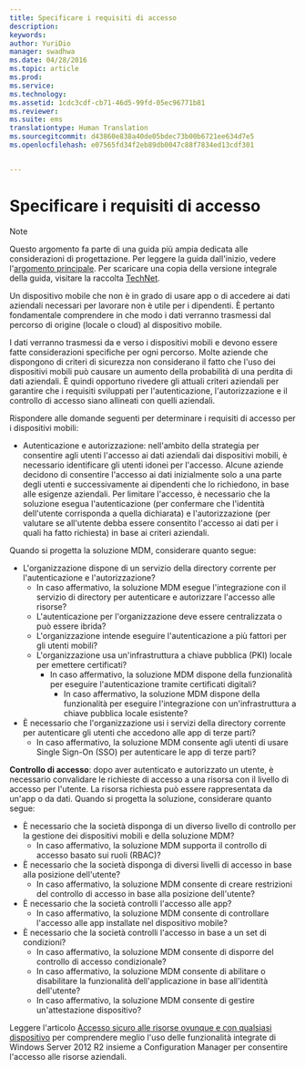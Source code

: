 ```yaml
---
title: Specificare i requisiti di accesso
description: 
keywords: 
author: YuriDio
manager: swadhwa
ms.date: 04/28/2016
ms.topic: article
ms.prod: 
ms.service: 
ms.technology: 
ms.assetid: 1cdc3cdf-cb71-46d5-99fd-05ec96771b81
ms.reviewer: 
ms.suite: ems
translationtype: Human Translation
ms.sourcegitcommit: d43860e838a40de05bdec73b00b6721ee634d7e5
ms.openlocfilehash: e07565fd34f2eb89db0047c88f7834ed13cdf301


---
```


# Specificare i requisiti di accesso

>[!NOTE]
>Questo argomento fa parte di una guida più ampia dedicata alle considerazioni di progettazione. Per leggere la guida dall'inizio, vedere l'[argomento principale](mdm-design-considerations-guide.md). Per scaricare una copia della versione integrale della guida, visitare la raccolta [TechNet](https://gallery.technet.microsoft.com/Mobile-Device-Management-7d401582).

Un dispositivo mobile che non è in grado di usare app o di accedere ai dati aziendali necessari per lavorare non è utile per i dipendenti. È pertanto fondamentale comprendere in che modo i dati verranno trasmessi dal percorso di origine (locale o cloud) al dispositivo mobile. 

I dati verranno trasmessi da e verso i dispositivi mobili e devono essere fatte considerazioni specifiche per ogni percorso. Molte aziende che dispongono di criteri di sicurezza non considerano il fatto che l'uso dei dispositivi mobili può causare un aumento della probabilità di una perdita di dati aziendali. È quindi opportuno rivedere gli attuali criteri aziendali per garantire che i requisiti sviluppati per l'autenticazione, l'autorizzazione e il controllo di accesso siano allineati con quelli aziendali.
 
Rispondere alle domande seguenti per determinare i requisiti di accesso per i dispositivi mobili:

- Autenticazione e autorizzazione: nell'ambito della strategia per consentire agli utenti l'accesso ai dati aziendali dai dispositivi mobili, è necessario identificare gli utenti idonei per l'accesso. Alcune aziende decidono di consentire l'accesso ai dati inizialmente solo a una parte degli utenti e successivamente ai dipendenti che lo richiedono, in base alle esigenze aziendali. Per limitare l'accesso, è necessario che la soluzione esegua l'autenticazione (per confermare che l'identità dell'utente corrisponda a quella dichiarata) e l'autorizzazione (per valutare se all'utente debba essere consentito l'accesso ai dati per i quali ha fatto richiesta) in base ai criteri aziendali. 

Quando si progetta la soluzione MDM, considerare quanto segue:

- L'organizzazione dispone di un servizio della directory corrente per l'autenticazione e l'autorizzazione?
    - In caso affermativo, la soluzione MDM esegue l'integrazione con il servizio di directory per autenticare e autorizzare l'accesso alle risorse?
    - L'autenticazione per l'organizzazione deve essere centralizzata o può essere ibrida?
    - L'organizzazione intende eseguire l'autenticazione a più fattori per gli utenti mobili?
    - L'organizzazione usa un'infrastruttura a chiave pubblica (PKI) locale per emettere certificati?
        - In caso affermativo, la soluzione MDM dispone della funzionalità per eseguire l'autenticazione tramite certificati digitali?
            - In caso affermativo, la soluzione MDM dispone della funzionalità per eseguire l'integrazione con un'infrastruttura a chiave pubblica locale esistente?
- È necessario che l'organizzazione usi i servizi della directory corrente per autenticare gli utenti che accedono alle app di terze parti?
    - In caso affermativo, la soluzione MDM consente agli utenti di usare Single Sign-On (SSO) per autenticare le app di terze parti?


**Controllo di accesso**: dopo aver autenticato e autorizzato un utente, è necessario convalidare le richieste di accesso a una risorsa con il livello di accesso per l'utente. La risorsa richiesta può essere rappresentata da un'app o da dati. Quando si progetta la soluzione, considerare quanto segue:

- È necessario che la società disponga di un diverso livello di controllo per la gestione dei dispositivi mobili e della soluzione MDM?
    - In caso affermativo, la soluzione MDM supporta il controllo di accesso basato sui ruoli (RBAC)?
- È necessario che la società disponga di diversi livelli di accesso in base alla posizione dell'utente?
    - In caso affermativo, la soluzione MDM consente di creare restrizioni del controllo di accesso in base alla posizione dell'utente?
- È necessario che la società controlli l'accesso alle app?
    - In caso affermativo, la soluzione MDM consente di controllare l'accesso alle app installate nel dispositivo mobile?
- È necessario che la società controlli l'accesso in base a un set di condizioni?
    - In caso affermativo, la soluzione MDM consente di disporre del controllo di accesso condizionale?
    - In caso affermativo, la soluzione MDM consente di abilitare o disabilitare la funzionalità dell'applicazione in base all'identità dell'utente?
    - In caso affermativo, la soluzione MDM consente di gestire un'attestazione dispositivo?

Leggere l'articolo [Accesso sicuro alle risorse ovunque e con qualsiasi dispositivo](https://technet.microsoft.com/library/dn550982) per comprendere meglio l'uso delle funzionalità integrate di Windows Server 2012 R2 insieme a Configuration Manager per consentire l'accesso alle risorse aziendali. 



<!--HONumber=Jun16_HO4-->


